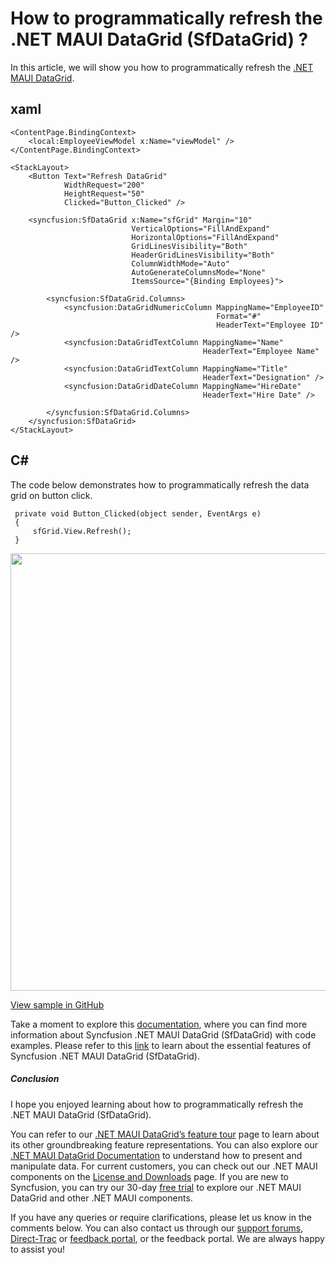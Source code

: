 # How to programmatically refresh the .NET MAUI DataGrid (SfDataGrid) ?
In this article, we will show you how to programmatically refresh the [.NET MAUI DataGrid](https://www.syncfusion.com/maui-controls/maui-datagrid).

## xaml
```
<ContentPage.BindingContext>
    <local:EmployeeViewModel x:Name="viewModel" />
</ContentPage.BindingContext>

<StackLayout>
    <Button Text="Refresh DataGrid"
            WidthRequest="200"
            HeightRequest="50"
            Clicked="Button_Clicked" />

    <syncfusion:SfDataGrid x:Name="sfGrid" Margin="10"
                           VerticalOptions="FillAndExpand"
                           HorizontalOptions="FillAndExpand"
                           GridLinesVisibility="Both"
                           HeaderGridLinesVisibility="Both"
                           ColumnWidthMode="Auto"
                           AutoGenerateColumnsMode="None"
                           ItemsSource="{Binding Employees}">

        <syncfusion:SfDataGrid.Columns>
            <syncfusion:DataGridNumericColumn MappingName="EmployeeID"
                                              Format="#"
                                              HeaderText="Employee ID" />
            <syncfusion:DataGridTextColumn MappingName="Name"
                                           HeaderText="Employee Name" />
            <syncfusion:DataGridTextColumn MappingName="Title"
                                           HeaderText="Designation" />
            <syncfusion:DataGridDateColumn MappingName="HireDate"
                                           HeaderText="Hire Date" />

        </syncfusion:SfDataGrid.Columns>
    </syncfusion:SfDataGrid>
</StackLayout>
``` 

## C#
The code below demonstrates how to programmatically refresh the data grid on button click.
```
 private void Button_Clicked(object sender, EventArgs e)
 {
     sfGrid.View.Refresh();
 }
```

<img src="https://support.syncfusion.com/kb/agent/attachment/inline?token=eyJhbGciOiJodHRwOi8vd3d3LnczLm9yZy8yMDAxLzA0L3htbGRzaWctbW9yZSNobWFjLXNoYTI1NiIsInR5cCI6IkpXVCJ9.eyJpZCI6IjM0NjUwIiwib3JnaWQiOiIzIiwiaXNzIjoic3VwcG9ydC5zeW5jZnVzaW9uLmNvbSJ9.QOdVKSH1qrDHFF5zi4THXTePNSy7oY2eytSmwua-_aU" width=700 />

[View sample in GitHub](https://github.com/SyncfusionExamples/How-to-programmatically-refresh-the-.NET-MAUI-DataGrid-SfDataGrid)

Take a moment to explore this [documentation](https://help.syncfusion.com/maui/datagrid/overview), where you can find more information about Syncfusion .NET MAUI DataGrid (SfDataGrid) with code examples. Please refer to this [link](https://www.syncfusion.com/maui-controls/maui-datagrid) to learn about the essential features of Syncfusion .NET MAUI DataGrid (SfDataGrid).
 
##### Conclusion
 
I hope you enjoyed learning about how to programmatically refresh the .NET MAUI DataGrid (SfDataGrid).
 
You can refer to our [.NET MAUI DataGrid’s feature tour](https://www.syncfusion.com/maui-controls/maui-datagrid) page to learn about its other groundbreaking feature representations. You can also explore our [.NET MAUI DataGrid Documentation](https://help.syncfusion.com/maui/datagrid/getting-started) to understand how to present and manipulate data. 
For current customers, you can check out our .NET MAUI components on the [License and Downloads](https://www.syncfusion.com/sales/teamlicense) page. If you are new to Syncfusion, you can try our 30-day [free trial](https://www.syncfusion.com/downloads/maui) to explore our .NET MAUI DataGrid and other .NET MAUI components.
 
If you have any queries or require clarifications, please let us know in the comments below. You can also contact us through our [support forums](https://www.syncfusion.com/forums), [Direct-Trac](https://support.syncfusion.com/create) or [feedback portal](https://www.syncfusion.com/feedback/maui?control=sfdatagrid), or the feedback portal. We are always happy to assist you!